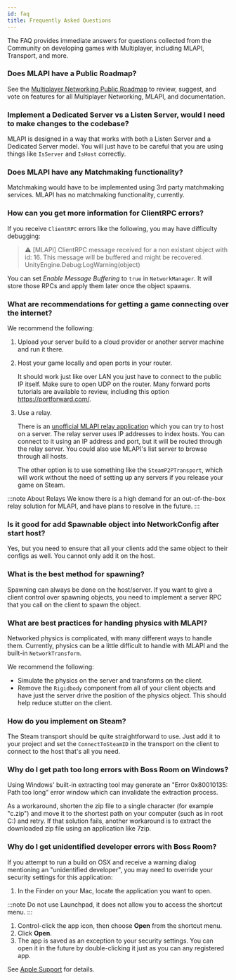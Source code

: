 ```yaml
---
id: faq
title: Frequently Asked Questions
---
```


The FAQ provides immediate answers for questions collected from the Community on developing games with Multiplayer, including MLAPI, Transport, and more.

<div id="faq">
   
### Does MLAPI have a Public Roadmap?

See the [Multiplayer Networking Public Roadmap](https://resources.unity.com/unity-engine-roadmap/multiplayer#roadmap) to review, suggest, and vote on features for all Multiplayer Networking, MLAPI, and documentation.

### Implement a Dedicated Server vs a Listen Server, would I need to make changes to the codebase?

MLAPI is designed in a way that works with both a Listen Server and a Dedicated Server model. You will just have to be careful that you are using things like `IsServer` and `IsHost` correctly.

### Does MLAPI have any Matchmaking functionality?

Matchmaking would have to be implemented using 3rd party matchmaking services. MLAPI has no matchmaking functionality, currently.

### How can you get more information for ClientRPC errors?

If you receive `ClientRPC` errors like the following, you may have difficulty debugging:

> :warning: [MLAPI] ClientRPC message received for a non existant object with id: 16. This message will be buffered and might be recovered.
UnityEngine.Debug:LogWarning(object)

You can set *Enable Message Buffering* to `true` in `NetworkManager`. It will store those RPCs and apply them later once the object spawns.

### What are recommendations for getting a game connecting over the internet?

We recommend the following:

1. Upload your server build to a cloud provider or another server machine and run it there.
1. Host your game locally and open ports in your router. 
   
   It should work just like over LAN you just have to connect to the public IP itself. Make sure to open UDP on the router. Many forward ports tutorials are available to review, including this option https://portforward.com/.
1. Use a relay. 
   
   There is an [unofficial MLAPI relay application](https://github.com/MidLevel/MLAPI.Relay) which you can try to host on a server. The relay server uses IP addresses to index hosts. You can connect to it using an IP address and port, but it will be routed through the relay server. You could also use MLAPI's list server to browse through all hosts.
   
   The other option is to use something like the `SteamP2PTransport`, which will work without the need of setting up any servers if you release your game on Steam.

  :::note About Relays
  We know there is a high demand for an out-of-the-box relay solution for MLAPI, and have plans to resolve in the future.
  :::


### Is it good for add Spawnable object into NetworkConfig after start host? 

Yes, but you need to ensure that all your clients add the same object to their configs as well. You cannot only add it on the host.

### What is the best method for spawning?

Spawning can always be done on the host/server. If you want to give a client control over spawning objects, you need to implement a server RPC that you call on the client to spawn the object.

### What are best practices for handing physics with MLAPI?

Networked physics is complicated, with many different ways to handle them. Currently, physics can be a little difficult to handle with MLAPI and the built-in `NetworkTransform`. 

We recommend the following:

* Simulate the physics on the server and transforms on the client.
* Remove the `Rigidbody` component from all of your client objects and have just the server drive the position of the physics object. This should help reduce stutter on the client.

### How do you implement on Steam?

The Steam transport should be quite straightforward to use. Just add it to your project and set the `ConnectToSteamID` in the transport on the client to connect to the host that's all you need.

### Why do I get path too long errors with Boss Room on Windows?

Using Windows' built-in extracting tool may generate an "Error 0x80010135: Path too long" error window which can invalidate the extraction process. 

As a workaround, shorten the zip file to a single character (for example "c.zip") and move it to the shortest path on your computer (such as in root C:\) and retry. If that solution fails, another workaround is to extract the downloaded zip file using an application like 7zip.

### Why do I get unidentified developer errors with Boss Room?

If you attempt to run a build on OSX and receive a warning dialog mentioning an "unidentified developer", you may need to override your security settings for this application:

1. In the Finder on your Mac, locate the application you want to open.
  
  :::note
  Do not use Launchpad, it does not allow you to access the shortcut menu.
  :::

1. Control-click the app icon, then choose **Open** from the shortcut menu.
1. Click **Open**.
1. The app is saved as an exception to your security settings. You can open it in the future by double-clicking it just as you can any registered app.


See [Apple Support](https://support.apple.com/guide/mac-help/open-a-mac-app-from-an-unidentified-developer-mh40616/mac) for details.

</div>
